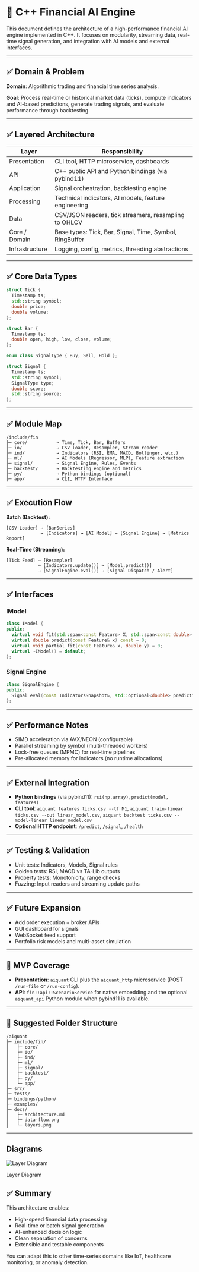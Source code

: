 # **🧠 C++ Financial AI Engine**

This document defines the architecture of a high-performance financial AI engine implemented in C++. It focuses on modularity, streaming data, real-time signal generation, and integration with AI models and external interfaces.

---

## **✅ Domain & Problem**

**Domain**: Algorithmic trading and financial time series analysis.

**Goal**: Process real-time or historical market data (ticks), compute indicators and AI-based predictions, generate trading signals, and evaluate performance through backtesting.

---

## **✅ Layered Architecture**

| Layer | Responsibility |
| --- | --- |
| Presentation | CLI tool, HTTP microservice, dashboards |
| API | C++ public API and Python bindings (via pybind11) |
| Application | Signal orchestration, backtesting engine |
| Processing | Technical indicators, AI models, feature engineering |
| Data | CSV/JSON readers, tick streamers, resampling to OHLCV |
| Core / Domain | Base types: Tick, Bar, Signal, Time, Symbol, RingBuffer |
| Infrastructure | Logging, config, metrics, threading abstractions |

---

## **✅ Core Data Types**

```cpp
struct Tick {
  Timestamp ts;
  std::string symbol;
  double price;
  double volume;
};

struct Bar {
  Timestamp ts;
  double open, high, low, close, volume;
};

enum class SignalType { Buy, Sell, Hold };

struct Signal {
  Timestamp ts;
  std::string symbol;
  SignalType type;
  double score;
  std::string source;
};

```

---

## **✅ Module Map**

```
/include/fin
├─ core/           → Time, Tick, Bar, Buffers
├─ io/             → CSV loader, Resampler, Stream reader
├─ ind/            → Indicators (RSI, EMA, MACD, Bollinger, etc.)
├─ ml/             → AI Models (Regressor, MLP), Feature extraction
├─ signal/         → Signal Engine, Rules, Events
├─ backtest/       → Backtesting engine and metrics
├─ py/             → Python bindings (optional)
├─ app/            → CLI, HTTP Interface

```

---

## **✅ Execution Flow**

**Batch (Backtest):**

```
[CSV Loader] → [BarSeries]
             → [Indicators] → [AI Model] → [Signal Engine] → [Metrics Report]
```

**Real-Time (Streaming):**

```
[Tick Feed] → [Resampler]
            → [Indicators.update()] → [Model.predict()]
            → [SignalEngine.eval()] → [Signal Dispatch / Alert]
```

---

## **✅ Interfaces**

### **IModel**

```cpp
class IModel {
public:
  virtual void fit(std::span<const Feature> X, std::span<const double> y) = 0;
  virtual double predict(const Feature& x) const = 0;
  virtual void partial_fit(const Feature& x, double y) = 0;
  virtual ~IModel() = default;
};
```

### **Signal Engine**

```cpp
class SignalEngine {
public:
  Signal eval(const IndicatorsSnapshot&, std::optional<double> prediction);
};
```

---

## **✅ Performance Notes**

- SIMD acceleration via AVX/NEON (configurable)
- Parallel streaming by symbol (multi-threaded workers)
- Lock-free queues (MPMC) for real-time pipelines
- Pre-allocated memory for indicators (no runtime allocations)

---

## **✅ External Integration**

- **Python bindings** (via pybind11): `rsi(np.array)`, `predict(model, features)`
- **CLI tool**: `aiquant features ticks.csv --tf M1`, `aiquant train-linear ticks.csv --out linear_model.csv`, `aiquant backtest ticks.csv --model-linear linear_model.csv`
- **Optional HTTP endpoint**: `/predict`, `/signal`, `/health`

---

## **✅ Testing & Validation**

- Unit tests: Indicators, Models, Signal rules
- Golden tests: RSI, MACD vs TA-Lib outputs
- Property tests: Monotonicity, range checks
- Fuzzing: Input readers and streaming update paths

---

## **✅ Future Expansion**

- Add order execution + broker APIs
- GUI dashboard for signals
- WebSocket feed support
- Portfolio risk models and multi-asset simulation

---

## **🚀 MVP Coverage**

- **Presentation**: `aiquant` CLI plus the `aiquant_http` microservice (POST `/run-file` or `/run-config`).
- **API**: `fin::api::ScenarioService` for native embedding and the optional `aiquant_api` Python module when pybind11 is available.

---

## **📁 Suggested Folder Structure**

```
/aiquant
├─ include/fin/
│   ├─ core/
│   ├─ io/
│   ├─ ind/
│   ├─ ml/
│   ├─ signal/
│   ├─ backtest/
│   ├─ py/
│   └─ app/
├─ src/
├─ tests/
├─ bindings/python/
├─ examples/
├─ docs/
│   ├─ architecture.md
│   ├─ data-flow.png
│   └─ layers.png

```

---

## Diagrams

![Layer Diagram](attachment:d300cb3c-e083-4ae8-977e-ba54fa4f8b63:layers.png)

Layer Diagram

## **✅ Summary**

This architecture enables:

- High-speed financial data processing
- Real-time or batch signal generation
- AI-enhanced decision logic
- Clean separation of concerns
- Extensible and testable components

You can adapt this to other time-series domains like IoT, healthcare monitoring, or anomaly detection.
